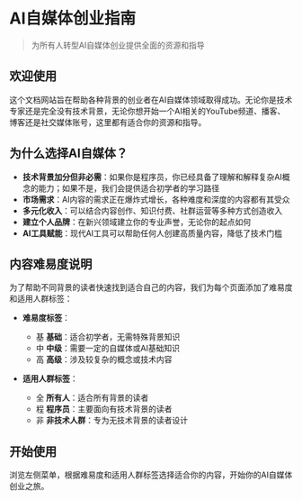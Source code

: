 # AI自媒体创业指南

> 为所有人转型AI自媒体创业提供全面的资源和指导

## 欢迎使用

这个文档网站旨在帮助各种背景的创业者在AI自媒体领域取得成功。无论你是技术专家还是完全没有技术背景，无论你想开始一个AI相关的YouTube频道、播客、博客还是社交媒体账号，这里都有适合你的资源和指导。

## 为什么选择AI自媒体？

* **技术背景加分但非必需**：如果你是程序员，你已经具备了理解和解释复杂AI概念的能力；如果不是，我们会提供适合初学者的学习路径
* **市场需求**：AI内容的需求正在爆炸式增长，各种难度和深度的内容都有其受众
* **多元化收入**：可以结合内容创作、知识付费、社群运营等多种方式创造收入
* **建立个人品牌**：在新兴领域建立你的专业声誉，无论你的起点如何
* **AI工具赋能**：现代AI工具可以帮助任何人创建高质量内容，降低了技术门槛

## 内容难易度说明

为了帮助不同背景的读者快速找到适合自己的内容，我们为每个页面添加了难易度和适用人群标签：

* **难易度标签**：
  * <span class="tag tag-basic">基</span> **基础**：适合初学者，无需特殊背景知识
  * <span class="tag tag-intermediate">中</span> **中级**：需要一定的自媒体或AI基础知识
  * <span class="tag tag-advanced">高</span> **高级**：涉及较复杂的概念或技术内容

* **适用人群标签**：
  * <span class="tag tag-all">全</span> **所有人**：适合所有背景的读者
  * <span class="tag tag-programmer">程</span> **程序员**：主要面向有技术背景的读者
  * <span class="tag tag-non-tech">非</span> **非技术人群**：专为无技术背景的读者设计

## 开始使用

浏览左侧菜单，根据难易度和适用人群标签选择适合你的内容，开始你的AI自媒体创业之旅。
